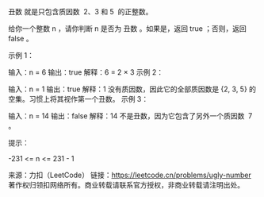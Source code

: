丑数 就是只包含质因数  2、3 和 5  的正整数。

给你一个整数 n ，请你判断 n 是否为 丑数 。如果是，返回 true ；否则，返回 false 。



示例 1：

输入：n = 6
输出：true
解释：6 = 2 × 3
示例 2：

输入：n = 1
输出：true
解释：1 没有质因数，因此它的全部质因数是 {2, 3, 5} 的空集。习惯上将其视作第一个丑数。
示例 3：

输入：n = 14
输出：false
解释：14 不是丑数，因为它包含了另外一个质因数  7 。



提示：

-231 <= n <= 231 - 1

来源：力扣（LeetCode）
链接：https://leetcode.cn/problems/ugly-number
著作权归领扣网络所有。商业转载请联系官方授权，非商业转载请注明出处。
